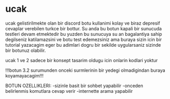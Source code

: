 # ucak
ucak gelistirilmekte olan bir discord botu kullanimi kolay ve biraz depresif cevaplar verebilen turkce bir bottur. Su anda bu botun kapali bir sunucuda testleri devam
etmektedir bu yuzden bu sunucuya su an bagalantiya sahip degilseniz katilamazsini ve botu test edemezsiniz ama buraya sizin icin bir tutorial yazacagim eger bu adimlari
dogru bir sekilde uygularsaniz sizinde bir botunuz olabilir.

ucak 1 ve 2 sadece bir konsept tasarim oldugu icin onlarin kodlari yoktur

!!!botun 3.2 surumunden onceki surmlerinin bir yedegi olmadigindan buraya koyamayacagim!!!


BOTUN OZELLIKLERI:
  -sizinle basit bir sohbet yapabilir
  -onceden belirlenmis komutlara cevap verir
  -internette arama yapabilir
